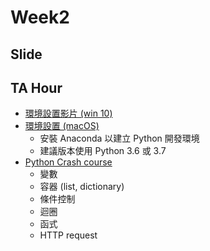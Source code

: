 # Week2

## Slide

## TA Hour 
* [環境設置影片 (win 10)](https://github.com/AilurusUmbra/MLinEDU/blob/master/week2/Install_Anaconda3.mp4)
* [環境設置 (macOS)](https://hackmd.io/@ysliu/HJiVlbYLH)
    * 安裝 Anaconda 以建立 Python 開發環境
    * 建議版本使用 Python 3.6 或 3.7
* [Python Crash course](https://hackmd.io/@ysliu/H1vGPMTLr)
    * 變數
    * 容器 (list, dictionary) 
    * 條件控制
    * 迴圈
    * 函式
    * HTTP request
